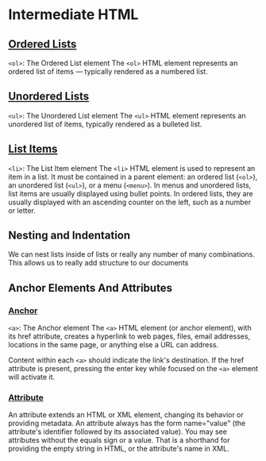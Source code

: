 # Intermediate HTML

## [Ordered Lists](https://developer.mozilla.org/en-US/docs/Web/HTML/Element/ol)
`<ol>`: The Ordered List element
The `<ol>` HTML element represents an ordered list of items — typically rendered as a numbered list.
## [Unordered Lists](https://developer.mozilla.org/en-US/docs/Web/HTML/Element/ul)
`<ul>`: The Unordered List element
The `<ul>` HTML element represents an unordered list of items, typically rendered as a bulleted list.
## [List Items](https://developer.mozilla.org/en-US/docs/Web/HTML/Element/li)
`<li>`: The List Item element
The `<li>` HTML element is used to represent an item in a list. It must be contained in a parent element: an ordered list (`<ol>`), an unordered list (`<ul>`), or a menu (`<menu>`). In menus and unordered lists, list items are usually displayed using bullet points. In ordered lists, they are usually displayed with an ascending counter on the left, such as a number or letter.

## Nesting and Indentation
We can nest lists inside of lists or really any number of many combinations.
This allows us to really add structure to our documents

## Anchor Elements And Attributes
### [Anchor](https://developer.mozilla.org/en-US/docs/Web/HTML/Element/a)
`<a>`: The Anchor element
The `<a>` HTML element (or anchor element), with its href attribute, creates a hyperlink to web pages, files, email addresses, locations in the same page, or anything else a URL can address.

Content within each `<a>` should indicate the link's destination. If the href attribute is present, pressing the enter key while focused on the `<a>` element will activate it.

### [Attribute](https://developer.mozilla.org/en-US/docs/Glossary/Attribute)
An attribute extends an HTML or XML element, changing its behavior or providing metadata.
An attribute always has the form name="value" (the attribute's identifier followed by its associated value).
You may see attributes without the equals sign or a value. That is a shorthand for providing the empty string in HTML, or the attribute's name in XML.